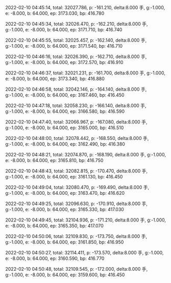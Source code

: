 2022-02-10 04:45:14, total: 32027.786, p: -161.210, delta:8.000 手, g:-1.000, e: -8.000, b: 64.000, ep: 3173.030, bp: 416.780

2022-02-10 04:45:34, total: 32026.470, p: -162.210, delta:8.000 手, g:-1.000, e: -8.000, b: 64.000, ep: 3171.710, bp: 416.740

2022-02-10 04:45:55, total: 32025.457, p: -162.140, delta:8.000 手, g:-1.000, e: -8.000, b: 64.000, ep: 3171.540, bp: 416.710

2022-02-10 04:46:16, total: 32026.390, p: -162.710, delta:8.000 手, g:-1.000, e: -8.000, b: 64.000, ep: 3172.570, bp: 416.910

2022-02-10 04:46:37, total: 32021.231, p: -161.700, delta:8.000 手, g:-1.000, e: -8.000, b: 64.000, ep: 3173.340, bp: 416.880

2022-02-10 04:46:58, total: 32042.146, p: -164.140, delta:8.000 手, g:-1.000, e: -8.000, b: 64.000, ep: 3167.460, bp: 416.450

2022-02-10 04:47:18, total: 32058.230, p: -166.140, delta:8.000 手, g:-1.000, e: -8.000, b: 64.000, ep: 3166.580, bp: 416.590

2022-02-10 04:47:40, total: 32066.967, p: -167.080, delta:8.000 手, g:-1.000, e: -8.000, b: 64.000, ep: 3165.000, bp: 416.510

2022-02-10 04:48:00, total: 32078.442, p: -168.550, delta:8.000 手, g:-1.000, e: -8.000, b: 64.000, ep: 3162.490, bp: 416.380

2022-02-10 04:48:21, total: 32074.870, p: -168.190, delta:8.000 手, g:-1.000, e: -8.000, b: 64.000, ep: 3165.810, bp: 416.750

2022-02-10 04:48:43, total: 32082.815, p: -170.470, delta:8.000 手, g:-1.000, e: -8.000, b: 64.000, ep: 3161.130, bp: 416.450

2022-02-10 04:49:04, total: 32080.470, p: -169.490, delta:8.000 手, g:-1.000, e: -8.000, b: 64.000, ep: 3163.470, bp: 416.620

2022-02-10 04:49:25, total: 32096.630, p: -170.910, delta:8.000 手, g:-1.000, e: -8.000, b: 64.000, ep: 3165.330, bp: 417.030

2022-02-10 04:49:45, total: 32104.936, p: -171.210, delta:8.000 手, g:-1.000, e: -8.000, b: 64.000, ep: 3165.350, bp: 417.070

2022-02-10 04:50:06, total: 32109.830, p: -173.750, delta:8.000 手, g:-1.000, e: -8.000, b: 64.000, ep: 3161.850, bp: 416.950

2022-02-10 04:50:27, total: 32114.411, p: -173.570, delta:8.000 手, g:-1.000, e: -8.000, b: 64.000, ep: 3160.590, bp: 416.770

2022-02-10 04:50:48, total: 32109.545, p: -172.000, delta:8.000 手, g:-1.000, e: -8.000, b: 64.000, ep: 3159.600, bp: 416.450